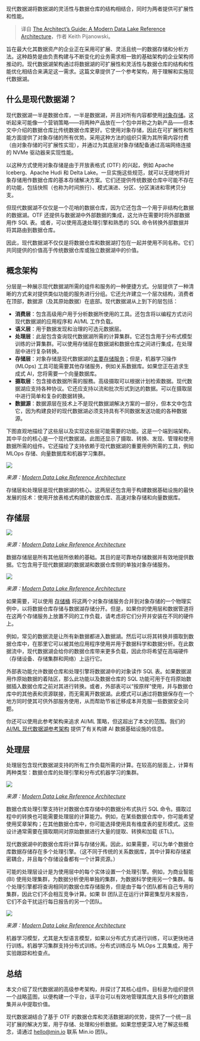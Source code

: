 
<!--
title: 架构师指南：现代数据湖参考架构
cover: https://cdn.thenewstack.io/media/2024/03/0089ca4c-modern-data-lake-architecture.jpg
-->

现代数据湖将数据湖的灵活性与数据仓库的结构相结合，同时为两者提供可扩展性和性能。

> 译自 [The Architect’s Guide: A Modern Data Lake Reference Architecture](https://thenewstack.io/the-architects-guide-a-modern-data-lake-reference-architecture/)，作者 Keith Pijanowski。

旨在最大化其数据资产的企业正在采用可扩展、灵活且统一的数据存储和分析方法。这种趋势是由负责构建与不断变化的业务需求相一致的基础架构的企业架构师推动的。现代数据湖架构通过将数据湖的可扩展性和灵活性与数据仓库的结构和性能优化相结合来满足这一需求。这篇文章提供了一个参考架构，用于理解和实施现代数据湖。

## 什么是现代数据湖？

现代数据湖一半是数据仓库，一半是数据湖，并且对所有内容都使用[对象存储](https://thenewstack.io/the-architects-guide-to-using-ai-ml-with-object-storage/)。这听起来可能像一个营销策略——将两种产品放在一个包中并称之为新产品——但本文中介绍的数据仓库比传统数据仓库更好。它使用对象存储，因此在可扩展性和性能方面提供了对象存储的所有优势。采用这种方法的组织只需为其所需内容付费（由对象存储的可扩展性实现），并通过为其底层对象存储配备通过高端网络连接的 NVMe 驱动器来实现性能。

以这种方式使用对象存储是由于开放表格式 (OTF) 的兴起，例如 Apache Iceberg、Apache Hudi 和 Delta Lake。一旦实施这些规范，就可以无缝地将对象存储用作数据仓库的基本存储解决方案。它们还提供传统数据仓库中可能不存在的功能，包括快照（也称为时间旅行）、模式演进、分区、分区演进和零拷贝分支。

但现代数据湖不仅仅是一个花哨的数据仓库，因为它还包含一个用于非结构化数据的数据湖。OTF 还提供与数据湖中外部数据的集成，这允许在需要时将外部数据用作 SQL 表。或者，可以使用高速处理引擎和熟悉的 SQL 命令转换外部数据并将其路由到数据仓库。

因此，现代数据湖不仅仅是将数据仓库和数据湖打包在一起并使用不同名称。它们共同提供的价值高于传统数据仓库或独立数据湖中的价值。

## 概念架构

分层是一种展示现代数据湖所需的组件和服务的一种便捷方式。分层提供了一种清晰的方式来对提供类似功能的服务进行分组。它还允许建立一个层次结构，消费者在顶部，数据源（及其原始数据）在底部。现代数据湖从上到下的层包括：

- **消费层**：包含高级用户用于分析数据所使用的工具。还包含将以编程方式访问现代数据湖的应用程序和 AI/ML 工作负载。
- **语义层**：用于数据发现和治理的可选元数据层。
- **处理层**：此层包含查询现代数据湖所需的计算集群。它还包含用于分布式模型训练的计算集群。可以使用存储层在数据湖和数据仓库之间进行集成，在处理层中进行复杂转换。
- **存储层**：对象存储是现代数据湖的[主要存储服务](https://thenewstack.io/the-architects-guide-to-using-ai-ml-with-object-storage/)；但是，机器学习操作 (MLOps) 工具可能需要其他存储服务，例如关系数据库。如果您正在追求生成式 AI，您将需要一个向量数据库。
- **摄取层**：包含接收数据所需的服務。高级摄取可以根据计划检索数据。现代数据湖应支持各种协议。它还应支持以流和批次形式到达的数据。可以在摄取层中进行简单和复杂的数据转换。
- **数据源**：数据源层在技术上不是现代数据湖解决方案的一部分，但本文中包含它，因为构建良好的现代数据湖必须支持具有不同数据发送功能的各种数据源。

下图直观地描绘了这些层以及实现这些层可能需要的功能。这是一个端到端架构，其中平台的核心是一个现代数据湖。此图还显示了摄取、转换、发现、管理和使用数据所需的组件。它还描绘了支持依赖于现代数据湖的重要用例所需的工具，例如 MLOps 存储、向量数据库和机器学习集群。

![](https://cdn.thenewstack.io/media/2024/03/d8b4f3fa-modern-data-lake-reference-architecture.png)

*来源：[Modern Data Lake Reference Architecture](https://resources.min.io/c/modern-datalake-reference-architecture?x=P9k0ng&lx=exvNTw&utm_source=thenewstack&utm_medium=website&utm_content=inline-mention&utm_campaign=platform)*

存储层和处理层是现代数据湖的核心。这两层还包含用于构建数据基础设施的最快发展的技术：使用开放表格式构建的数据仓库、高速对象存储和向量数据库。

## 存储层

![](https://cdn.thenewstack.io/media/2024/03/2db06eeb-modern-data-lake-object-storage.png)

*来源：[Modern Data Lake Reference Architecture](https://resources.min.io/c/modern-datalake-reference-architecture?x=P9k0ng&lx=exvNTw&utm_source=thenewstack&utm_medium=website&utm_content=inline-mention&utm_campaign=platform)*

数据存储层是所有其他层所依赖的基础。其目的是可靠地存储数据并有效地提供数据。它包含用于现代数据湖的数据湖和数据仓库侧的单独对象存储服务。

![](https://cdn.thenewstack.io/media/2024/03/96bbb379-modern-data-lake-storage-bucket.png)

*来源：[Modern Data Lake Reference Architecture](https://resources.min.io/c/modern-datalake-reference-architecture?x=P9k0ng&lx=exvNTw&utm_source=thenewstack&utm_medium=website&utm_content=inline-mention&utm_campaign=platform)*

如果需要，可以使用 [存储桶](https://thenewstack.io/how-to-create-an-object-storage-bucket-with-minio-object-storage/) 将这两个对象存储服务合并到对象存储的一个物理实例中，以将数据仓库存储与数据湖存储分开。但是，如果你的使用层和数据管道将在这两个存储服务上放置不同的工作负载，请考虑将它们分开并安装在不同的硬件上。

例如，常见的数据流是让所有新数据都进入数据湖。然后可以将其转换并摄取到数据仓库中，在那里它可以被其他应用程序使用并用于数据科学和数据分析。在此数据流中，现代数据湖会给你的数据仓库带来更多负载，因此你将希望在高端硬件（存储设备、存储集群和网络）上运行它。

外部表功能允许数据仓库和处理引擎将数据湖中的对象读作 SQL 表。如果数据湖用作原始数据的着陆区，那么此功能以及数据仓库的 SQL 功能可用于在将原始数据插入数据仓库之前对其进行转换。或者，外部表可以“按原样”使用，并与数据仓库中的其他表和资源联接，而无需离开数据湖。此模式可以通过将数据保存在一个地方同时使其可供外部服务使用，从而帮助节省迁移成本并克服一些数据安全问题。

你还可以使用此参考架构来追求 AI/ML 策略，但这超出了本文的范围。我们的 [AI/ML 现代数据湖参考架构](https://resources.min.io/c/ai-ml-within-a-modern-datalake?x=P9k0ng&lx=exvNTw) 提供了有关构建 AI 数据基础设施的信息。

## 处理层

处理层包含现代数据湖支持的所有工作负载所需的计算。在较高的层面上，计算有两种类型：数据仓库的处理引擎和分布式机器学习的集群。

![](https://cdn.thenewstack.io/media/2024/03/adce1948-modern-data-lake-processing-layer.png)

*来源：[Modern Data Lake Reference Architecture](https://resources.min.io/c/modern-datalake-reference-architecture?x=P9k0ng&lx=exvNTw&utm_source=thenewstack&utm_medium=website&utm_content=inline-mention&utm_campaign=platform)*

数据仓库处理引擎支持针对数据仓库存储中的数据分布式执行 SQL 命令。摄取过程中的转换也可能需要处理层的计算能力。例如，在某些数据仓库中，你可能希望使用奖章架构；在其他数据仓库中，你可能选择使用具有维度表的星形模式。这些设计通常需要在摄取期间对原始数据进行大量的提取、转换和加载 (ETL)。

现代数据湖中的数据仓库将计算与存储分离。因此，如果需要，可以为单个数据仓库数据存储存在多个处理引擎。（这不同于传统的关系数据库，其中计算和存储紧密耦合，并且每个存储设备都有一个计算资源。）

可能的处理层设计是为使用层中的每个实体设置一个处理引擎。例如，为商业智能 (BI) 使用处理集群，为数据分析使用单独的集群，为数据科学使用另一个集群。每个处理引擎都将查询相同的数据仓库存储服务，但是由于每个团队都有自己专用的集群，因此它们不会相互竞争计算。如果 BI 团队正在运行计算密集型月末报告，它们不会干扰运行每日报告的另一个团队。

![](https://cdn.thenewstack.io/media/2024/03/1736a42b-modern-data-lake-processing-storage-layers.png)

*来源：[Modern Data Lake Reference Architecture](https://resources.min.io/c/modern-datalake-reference-architecture?x=P9k0ng&lx=exvNTw&utm_source=thenewstack&utm_medium=website&utm_content=inline-mention&utm_campaign=platform)*

机器学习模型，尤其是大型语言模型，如果以分布式方式进行训练，可以更快地进行训练。机器学习集群支持分布式训练。分布式训练应与 MLOps 工具集成，用于实验跟踪和检查点。

## 总结

本文介绍了现代数据湖的高级参考架构，并探讨了其核心组件。目标是为组织提供一个战略蓝图，以便构建一个平台，该平台可以有效地管理其庞大且多样化的数据集并从中提取价值。

现代数据湖结合了基于 OTF 的数据仓库和灵活数据湖的优势，提供了一个统一且可扩展的解决方案，用于存储、处理和分析数据。如果您想更深入地了解这些概念，请通过 [hello@min.io](mailto:hello@min.io) 联系 Min.io 团队。
